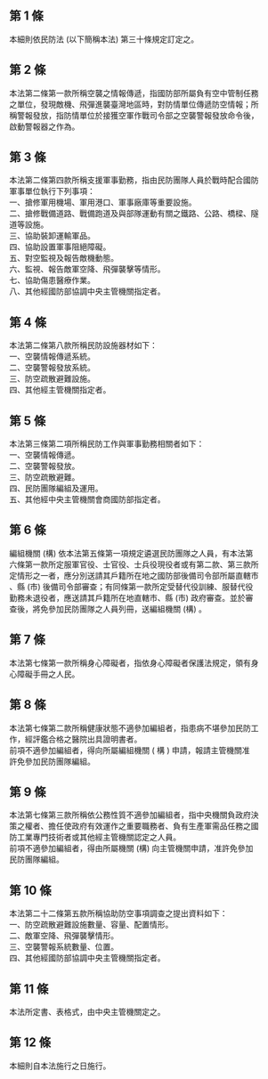 第 1 條
-------
本細則依民防法 (以下簡稱本法) 第三十條規定訂定之。

第 2 條
-------
本法第二條第一款所稱空襲之情報傳遞，指國防部所屬負有空中管制任務  
之單位，發現敵機、飛彈進襲臺灣地區時，對防情單位傳遞防空情報；所  
稱警報發放，指防情單位於接獲空軍作戰司令部之空襲警報發放命令後，  
啟動警報器之作為。

第 3 條
-------
本法第二條第四款所稱支援軍事勤務，指由民防團隊人員於戰時配合國防  
軍事單位執行下列事項：  
一、搶修軍用機場、軍用港口、軍事廠庫等重要設施。  
二、搶修戰備道路、戰備跑道及與部隊運動有關之鐵路、公路、橋樑、隧  
    道等設施。  
三、協助裝卸運輸軍品。  
四、協助設置軍事阻絕障礙。  
五、對空監視及報告敵機動態。  
六、監視、報告敵軍空降、飛彈襲擊等情形。  
七、協助傷患醫療作業。  
八、其他經國防部協調中央主管機關指定者。

第 4 條
-------
本法第二條第八款所稱民防設施器材如下：  
一、空襲情報傳遞系統。  
二、空襲警報發放系統。  
三、防空疏散避難設施。  
四、其他經主管機關指定者。

第 5 條
-------
本法第三條第二項所稱民防工作與軍事勤務相關者如下：  
一、空襲情報傳遞。  
二、空襲警報發放。  
三、防空疏散避難。  
四、民防團隊編組及運用。  
五、其他經中央主管機關會商國防部指定者。

第 6 條
-------
編組機關 (構) 依本法第五條第一項規定遴選民防團隊之人員，有本法第  
六條第一款所定服軍官役、士官役、士兵役現役者或有第二款、第三款所  
定情形之一者，應分別送請其戶籍所在地之國防部後備司令部所屬直轄市  
、縣 (市) 後備司令部審查；有同條第一款所定受替代役訓練、服替代役  
勤務未退役者，應送請其戶籍所在地直轄市、縣 (市) 政府審查。並於審  
查後，將免參加民防團隊之人員列冊，送編組機關 (構) 。

第 7 條
-------
本法第七條第一款所稱身心障礙者，指依身心障礙者保護法規定，領有身  
心障礙手冊之人民。

第 8 條
-------
本法第七條第二款所稱健康狀態不適參加編組者，指患病不堪參加民防工  
作，經評鑑合格之醫院出具證明書者。  
前項不適參加編組者，得向所屬編組機關 ( 構 ) 申請，報請主管機關准  
許免參加民防團隊編組。

第 9 條
-------
本法第七條第三款所稱依公務性質不適參加編組者，指中央機關負政府決  
策之權者、擔任使政府有效運作之重要職務者、負有生產軍需品任務之國  
防工業專門技術者或其他經主管機關認定之人員。  
前項不適參加編組者，得由所屬機關 (構) 向主管機關申請，准許免參加  
民防團隊編組。

第 10 條
--------
本法第二十二條第五款所稱協助防空事項調查之提出資料如下：  
一、防空疏散避難設施數量、容量、配置情形。  
二、敵軍空降、飛彈襲擊情形。  
三、空襲警報系統數量、位置。  
四、其他經國防部協調中央主管機關指定者。

第 11 條
--------
本法所定書、表格式，由中央主管機關定之。

第 12 條
--------
本細則自本法施行之日施行。

